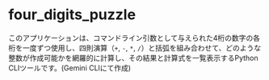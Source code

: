 # four_digits_puzzle
このアプリケーションは、コマンドライン引数として与えられた4桁の数字の各桁を一度ずつ使用し、四則演算（`+`, `-`, `*`, `/`）と括弧を組み合わせて、どのような整数が作成可能かを網羅的に計算し、その結果と計算式を一覧表示するPython CLIツールです。(Gemini CLIにて作成)
